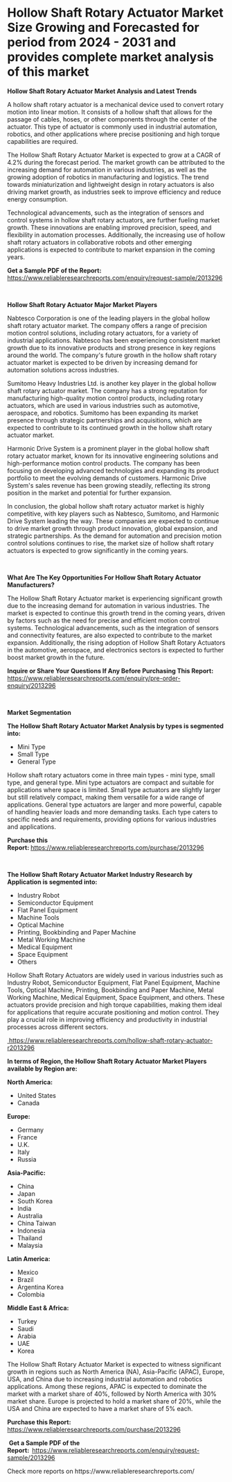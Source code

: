 <p><h1>Hollow Shaft Rotary Actuator Market Size Growing and Forecasted for period from 2024 - 2031 and provides complete market analysis of this market</h1></p><p><strong>Hollow Shaft Rotary Actuator Market Analysis and Latest Trends</strong></p>
<p><p>A hollow shaft rotary actuator is a mechanical device used to convert rotary motion into linear motion. It consists of a hollow shaft that allows for the passage of cables, hoses, or other components through the center of the actuator. This type of actuator is commonly used in industrial automation, robotics, and other applications where precise positioning and high torque capabilities are required.</p><p>The Hollow Shaft Rotary Actuator Market is expected to grow at a CAGR of 4.2% during the forecast period. The market growth can be attributed to the increasing demand for automation in various industries, as well as the growing adoption of robotics in manufacturing and logistics. The trend towards miniaturization and lightweight design in rotary actuators is also driving market growth, as industries seek to improve efficiency and reduce energy consumption.</p><p>Technological advancements, such as the integration of sensors and control systems in hollow shaft rotary actuators, are further fueling market growth. These innovations are enabling improved precision, speed, and flexibility in automation processes. Additionally, the increasing use of hollow shaft rotary actuators in collaborative robots and other emerging applications is expected to contribute to market expansion in the coming years.</p></p>
<p><strong>Get a Sample PDF of the Report:&nbsp;</strong> <a href="https://www.reliableresearchreports.com/enquiry/request-sample/2013296">https://www.reliableresearchreports.com/enquiry/request-sample/2013296</a></p>
<p>&nbsp;</p>
<p><strong>Hollow Shaft Rotary Actuator Major Market Players</strong></p>
<p><p>Nabtesco Corporation is one of the leading players in the global hollow shaft rotary actuator market. The company offers a range of precision motion control solutions, including rotary actuators, for a variety of industrial applications. Nabtesco has been experiencing consistent market growth due to its innovative products and strong presence in key regions around the world. The company's future growth in the hollow shaft rotary actuator market is expected to be driven by increasing demand for automation solutions across industries.</p><p>Sumitomo Heavy Industries Ltd. is another key player in the global hollow shaft rotary actuator market. The company has a strong reputation for manufacturing high-quality motion control products, including rotary actuators, which are used in various industries such as automotive, aerospace, and robotics. Sumitomo has been expanding its market presence through strategic partnerships and acquisitions, which are expected to contribute to its continued growth in the hollow shaft rotary actuator market.</p><p>Harmonic Drive System is a prominent player in the global hollow shaft rotary actuator market, known for its innovative engineering solutions and high-performance motion control products. The company has been focusing on developing advanced technologies and expanding its product portfolio to meet the evolving demands of customers. Harmonic Drive System's sales revenue has been growing steadily, reflecting its strong position in the market and potential for further expansion.</p><p>In conclusion, the global hollow shaft rotary actuator market is highly competitive, with key players such as Nabtesco, Sumitomo, and Harmonic Drive System leading the way. These companies are expected to continue to drive market growth through product innovation, global expansion, and strategic partnerships. As the demand for automation and precision motion control solutions continues to rise, the market size of hollow shaft rotary actuators is expected to grow significantly in the coming years.</p></p>
<p>&nbsp;</p>
<p><strong>What Are The Key Opportunities For Hollow Shaft Rotary Actuator Manufacturers?</strong></p>
<p><p>The Hollow Shaft Rotary Actuator market is experiencing significant growth due to the increasing demand for automation in various industries. The market is expected to continue this growth trend in the coming years, driven by factors such as the need for precise and efficient motion control systems. Technological advancements, such as the integration of sensors and connectivity features, are also expected to contribute to the market expansion. Additionally, the rising adoption of Hollow Shaft Rotary Actuators in the automotive, aerospace, and electronics sectors is expected to further boost market growth in the future.</p></p>
<p><strong>Inquire or Share Your Questions If Any Before Purchasing This Report:</strong> <a href="https://www.reliableresearchreports.com/enquiry/pre-order-enquiry/2013296">https://www.reliableresearchreports.com/enquiry/pre-order-enquiry/2013296</a></p>
<p>&nbsp;</p>
<p><strong>Market Segmentation</strong></p>
<p><strong>The Hollow Shaft Rotary Actuator Market Analysis by types is segmented into:</strong></p>
<p><ul><li>Mini Type</li><li>Small Type</li><li>General Type</li></ul></p>
<p><p>Hollow shaft rotary actuators come in three main types - mini type, small type, and general type. Mini type actuators are compact and suitable for applications where space is limited. Small type actuators are slightly larger but still relatively compact, making them versatile for a wide range of applications. General type actuators are larger and more powerful, capable of handling heavier loads and more demanding tasks. Each type caters to specific needs and requirements, providing options for various industries and applications.</p></p>
<p><strong>Purchase this Report:&nbsp;</strong><a href="https://www.reliableresearchreports.com/purchase/2013296">https://www.reliableresearchreports.com/purchase/2013296</a></p>
<p>&nbsp;</p>
<p><strong>The Hollow Shaft Rotary Actuator Market Industry Research by Application is segmented into:</strong></p>
<p><ul><li>Industry Robot</li><li>Semiconductor Equipment</li><li>Flat Panel Equipment</li><li>Machine Tools</li><li>Optical Machine</li><li>Printing, Bookbinding and Paper Machine</li><li>Metal Working Machine</li><li>Medical Equipment</li><li>Space Equipment</li><li>Others</li></ul></p>
<p><p>Hollow Shaft Rotary Actuators are widely used in various industries such as Industry Robot, Semiconductor Equipment, Flat Panel Equipment, Machine Tools, Optical Machine, Printing, Bookbinding and Paper Machine, Metal Working Machine, Medical Equipment, Space Equipment, and others. These actuators provide precision and high torque capabilities, making them ideal for applications that require accurate positioning and motion control. They play a crucial role in improving efficiency and productivity in industrial processes across different sectors.</p></p>
<p><a href="https://www.reliableresearchreports.com/hollow-shaft-rotary-actuator-r2013296">&nbsp;https://www.reliableresearchreports.com/hollow-shaft-rotary-actuator-r2013296</a></p>
<p><strong>In terms of Region, the Hollow Shaft Rotary Actuator Market Players available by Region are:</strong></p>
<p>
    <p> <strong> North America: </strong>
        <ul>
            <li>United States</li>
            <li>Canada</li>
        </ul>
        </p> 
    <p> <strong> Europe: </strong>
        <ul>
            <li>Germany</li>
            <li>France</li>
            <li>U.K.</li>
            <li>Italy</li>
            <li>Russia</li>
        </ul>
        </p> 
    <p> <strong> Asia-Pacific: </strong>
        <ul>
            <li>China</li>
            <li>Japan</li>
            <li>South Korea</li>
            <li>India</li>
            <li>Australia</li>
            <li>China Taiwan</li>
            <li>Indonesia</li>
            <li>Thailand</li>
            <li>Malaysia</li>
        </ul>
        </p> 
    <p> <strong> Latin America: </strong>
        <ul>
            <li>Mexico</li>
            <li>Brazil</li>
            <li>Argentina Korea</li>
            <li>Colombia</li>
        </ul>
        </p> 
    <p> <strong> Middle East & Africa: </strong>
        <ul>
            <li>Turkey</li>
            <li>Saudi</li>
            <li>Arabia</li>
            <li>UAE</li>
            <li>Korea</li>
        </ul>
    </p>
    </p>
<p><p>The Hollow Shaft Rotary Actuator Market is expected to witness significant growth in regions such as North America (NA), Asia-Pacific (APAC), Europe, USA, and China due to increasing industrial automation and robotics applications. Among these regions, APAC is expected to dominate the market with a market share of 40%, followed by North America with 30% market share. Europe is projected to hold a market share of 20%, while the USA and China are expected to have a market share of 5% each.</p></p>
<p><strong>Purchase this Report: </strong><a href="https://www.reliableresearchreports.com/purchase/2013296">https://www.reliableresearchreports.com/purchase/2013296</a></p>
<p>&nbsp;<strong>Get a Sample PDF of the Report:&nbsp;&nbsp;</strong><a href="https://www.reliableresearchreports.com/enquiry/request-sample/2013296">https://www.reliableresearchreports.com/enquiry/request-sample/2013296</a></p>
<p><strong></strong></p>
<p>Check more reports on https://www.reliableresearchreports.com/</p>